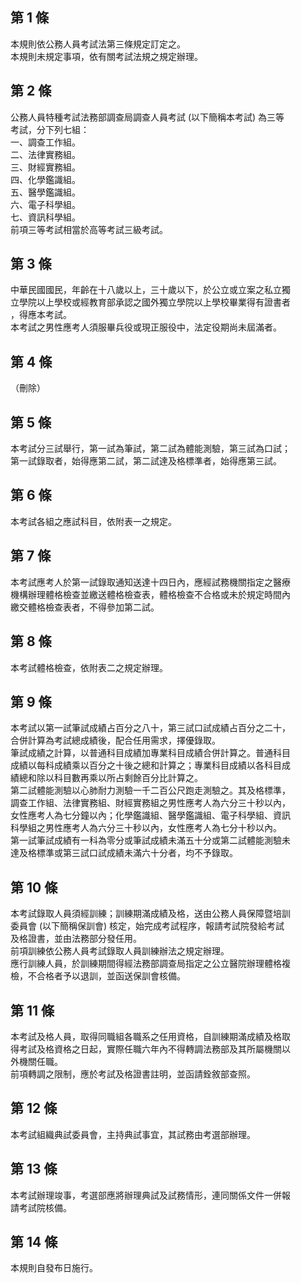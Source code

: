 第 1 條
-------
本規則依公務人員考試法第三條規定訂定之。  
本規則未規定事項，依有關考試法規之規定辦理。

第 2 條
-------
公務人員特種考試法務部調查局調查人員考試 (以下簡稱本考試) 為三等  
考試，分下列七組：  
一、調查工作組。  
二、法律實務組。  
三、財經實務組。  
四、化學鑑識組。  
五、醫學鑑識組。  
六、電子科學組。  
七、資訊科學組。  
前項三等考試相當於高等考試三級考試。

第 3 條
-------
中華民國國民，年齡在十八歲以上，三十歲以下，於公立或立案之私立獨  
立學院以上學校或經教育部承認之國外獨立學院以上學校畢業得有證書者  
，得應本考試。  
本考試之男性應考人須服畢兵役或現正服役中，法定役期尚未屆滿者。

第 4 條
-------
（刪除）

第 5 條
-------
本考試分三試舉行，第一試為筆試，第二試為體能測驗，第三試為口試；  
第一試錄取者，始得應第二試，第二試達及格標準者，始得應第三試。

第 6 條
-------
本考試各組之應試科目，依附表一之規定。

第 7 條
-------
本考試應考人於第一試錄取通知送達十四日內，應經試務機關指定之醫療  
機構辦理體格檢查並繳送體格檢查表，體格檢查不合格或未於規定時間內  
繳交體格檢查表者，不得參加第二試。

第 8 條
-------
本考試體格檢查，依附表二之規定辦理。

第 9 條
-------
本考試以第一試筆試成績占百分之八十，第三試口試成績占百分之二十，  
合併計算為考試總成績後，配合任用需求，擇優錄取。  
筆試成績之計算，以普通科目成績加專業科目成績合併計算之。普通科目  
成績以每科成績乘以百分之十後之總和計算之；專業科目成績以各科目成  
績總和除以科目數再乘以所占剩餘百分比計算之。  
第二試體能測驗以心肺耐力測驗一千二百公尺跑走測驗之。其及格標準，  
調查工作組、法律實務組、財經實務組之男性應考人為六分三十秒以內，  
女性應考人為七分鐘以內；化學鑑識組、醫學鑑識組、電子科學組、資訊  
科學組之男性應考人為六分三十秒以內，女性應考人為七分十秒以內。  
第一試筆試成績有一科為零分或筆試成績未滿五十分或第二試體能測驗未  
達及格標準或第三試口試成績未滿六十分者，均不予錄取。

第 10 條
--------
本考試錄取人員須經訓練；訓練期滿成績及格，送由公務人員保障暨培訓  
委員會 (以下簡稱保訓會) 核定，始完成考試程序，報請考試院發給考試  
及格證書，並由法務部分發任用。  
前項訓練依公務人員考試錄取人員訓練辦法之規定辦理。  
應行訓練人員，於訓練期間得經法務部調查局指定之公立醫院辦理體格複  
檢，不合格者予以退訓，並函送保訓會核備。

第 11 條
--------
本考試及格人員，取得同職組各職系之任用資格，自訓練期滿成績及格取  
得考試及格資格之日起，實際任職六年內不得轉調法務部及其所屬機關以  
外機關任職。  
前項轉調之限制，應於考試及格證書註明，並函請銓敘部查照。

第 12 條
--------
本考試組織典試委員會，主持典試事宜，其試務由考選部辦理。

第 13 條
--------
本考試辦理竣事，考選部應將辦理典試及試務情形，連同關係文件一併報  
請考試院核備。

第 14 條
--------
本規則自發布日施行。

